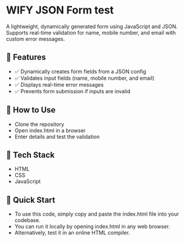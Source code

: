 # WIFY JSON Form test
A lightweight, dynamically generated form using JavaScript and JSON. Supports real-time validation for name, mobile number, and email with custom error messages.

## 🚀 Features
- ✅ Dynamically creates form fields from a JSON config
- ✅ Validates input fields (name, mobile number, and email)
- ✅ Displays real-time error messages
- ✅ Prevents form submission if inputs are invalid

## 🔧 How to Use
- Clone the repository
- Open index.html in a browser
- Enter details and test the validation

## 📌 Tech Stack
- HTML
- CSS
- JavaScript

## 📌 Quick Start
- To use this code, simply copy and paste the index.html file into your codebase.
- You can run it locally by opening index.html in any web browser.
- Alternatively, test it in an online HTML compiler.
